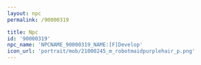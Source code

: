 ```yaml
---
layout: npc
permalink: /90000319

title: Npc
id: '90000319'
npc_name: 'NPCNAME_90000319_NAME:[F]Develop'
icon_url: 'portrait/mob/21000245_m_robotmaidpurplehair_p.png'
---
```

